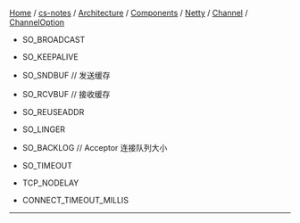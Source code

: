 [Home](https://mengxianbin.github.io) /
[cs-notes](https://mengxianbin.github.io/cs-notes/site) /
[Architecture](https://mengxianbin.github.io/cs-notes/site/Architecture) /
[Components](https://mengxianbin.github.io/cs-notes/site/Architecture/Components) /
[Netty](https://mengxianbin.github.io/cs-notes/site/Architecture/Components/Netty) /
[Channel](https://mengxianbin.github.io/cs-notes/site/Architecture/Components/Netty/Channel) /
[ChannelOption](https://mengxianbin.github.io/cs-notes/site/Architecture/Components/Netty/Channel/ChannelOption)

* SO_BROADCAST
* SO_KEEPALIVE
* SO_SNDBUF     // 发送缓存
* SO_RCVBUF     // 接收缓存
* SO_REUSEADDR
* SO_LINGER
* SO_BACKLOG    // Acceptor 连接队列大小
* SO_TIMEOUT

* TCP_NODELAY

* CONNECT_TIMEOUT_MILLIS

---
